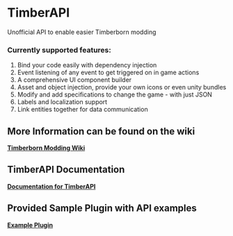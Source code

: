 # TimberAPI
Unofficial API to enable easier Timberborn modding

### **Currently supported features:**
1. Bind your code easily with dependency injection
2. Event listening of any event to get triggered on in game actions
3. A comprehensive UI component builder
4. Asset and object injection, provide your own icons or even unity bundles
5. Modify and add specifications to change the game - with just JSON
6. Labels and localization support
7. Link entities together for data communication 

## More Information can be found on the wiki
**[Timberborn Modding Wiki](https://github.com/Timberborn-Modding-Central/TimberAPI/wiki)**

## TimberAPI Documentation
**[Documentation for TimberAPI](https://github.com/Timberborn-Modding-Central/TimberAPI/wiki/TimberAPI-Feature-Guide)**

## Provided Sample Plugin with API examples
**[Example Plugin](https://github.com/Timberborn-Modding-Central/TimberAPI/blob/main/TimberAPIExample/TimberApiExamplePlugin.cs)**
